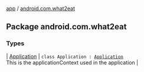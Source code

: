 [app](../index.md) / [android.com.what2eat](./index.md)

## Package android.com.what2eat

### Types

| [Application](-application/index.md) | `class Application : `[`Application`](https://developer.android.com/reference/android/app/Application.html)<br>This is the applicationContext used in the application |

